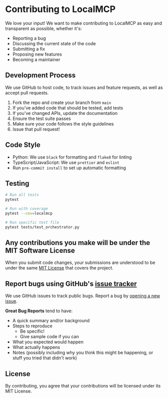 # Contributing to LocalMCP

We love your input! We want to make contributing to LocalMCP as easy and transparent as possible, whether it's:

- Reporting a bug
- Discussing the current state of the code
- Submitting a fix
- Proposing new features
- Becoming a maintainer

## Development Process

We use GitHub to host code, to track issues and feature requests, as well as accept pull requests.

1. Fork the repo and create your branch from `main`
2. If you've added code that should be tested, add tests
3. If you've changed APIs, update the documentation
4. Ensure the test suite passes
5. Make sure your code follows the style guidelines
6. Issue that pull request!

## Code Style

- Python: We use `black` for formatting and `flake8` for linting
- TypeScript/JavaScript: We use `prettier` and `eslint`
- Run `pre-commit install` to set up automatic formatting

## Testing

```bash
# Run all tests
pytest

# Run with coverage
pytest --cov=localmcp

# Run specific test file
pytest tests/test_orchestrator.py
```

## Any contributions you make will be under the MIT Software License

When you submit code changes, your submissions are understood to be under the same [MIT License](LICENSE) that covers the project.

## Report bugs using GitHub's [issue tracker](https://github.com/leolech14/LocalMCP/issues)

We use GitHub issues to track public bugs. Report a bug by [opening a new issue](https://github.com/leolech14/LocalMCP/issues/new).

**Great Bug Reports** tend to have:

- A quick summary and/or background
- Steps to reproduce
  - Be specific!
  - Give sample code if you can
- What you expected would happen
- What actually happens
- Notes (possibly including why you think this might be happening, or stuff you tried that didn't work)

## License

By contributing, you agree that your contributions will be licensed under its MIT License.